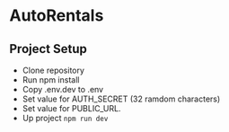 # AutoRentals

## Project Setup

- Clone repository
- Run npm install
- Copy .env.dev to .env
- Set value for AUTH_SECRET (32 ramdom characters)
- Set value for PUBLIC_URL.
- Up project `npm run dev`
